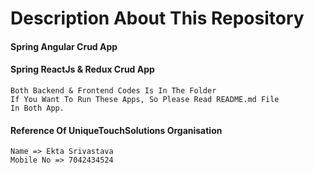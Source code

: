 # Description About This Repository
 
#### Spring Angular Crud App

#### Spring ReactJs & Redux Crud App

```` 
Both Backend & Frontend Codes Is In The Folder
If You Want To Run These Apps, So Please Read README.md File
In Both App.
````
#### Reference Of UniqueTouchSolutions Organisation

````
Name => Ekta Srivastava
Mobile No => 7042434524
````
